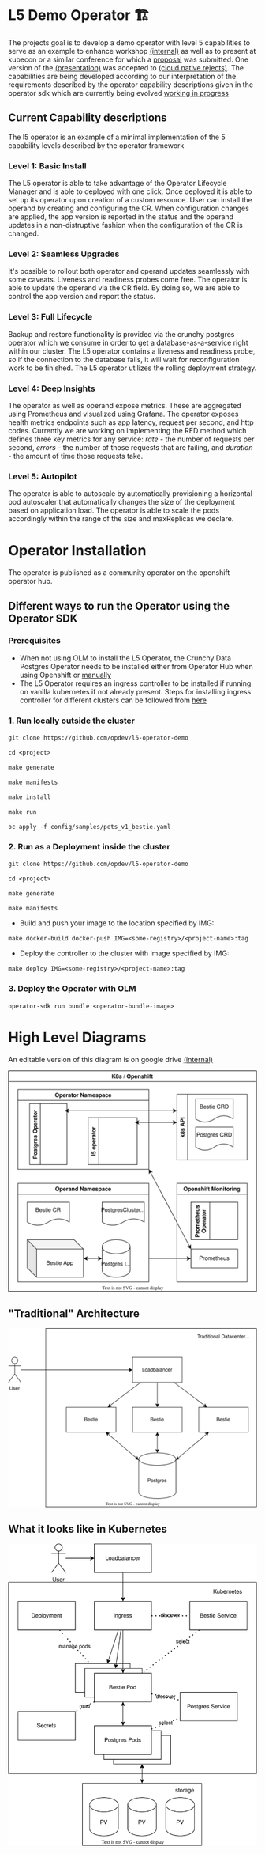 # L5 Demo Operator 🏗️

The projects goal is to develop a demo operator with level 5 capabilities to serve as an example to enhance workshop [(internal)](https://drive.google.com/drive/u/0/folders/1l6FY1QdBq1IsmwM6Ib44A8h12OSKGJbe) as well as to present at kubecon or a similar conference for which a [proposal](https://drive.google.com/file/d/1GjJgBcJmywP3L64m1h4vZ68UIu-XJxMZ/view?usp=sharing) was submitted. One version of the [(presentation)](https://opdev.github.io/l5-operator-demo/) was accepted to [(cloud native rejects)](https://cfp.cloud-native.rejekts.io/cloud-native-rejekts-eu-valencia-2022/talk/review/LESBCQ3MJQFEE3JWMRCJKKL9XT7YMDHP). The capabilities are being developed according to our interpretation of the requirements described by the operator capability descriptions given in the operator sdk which are currently being evolved [working in progress](https://docs.google.com/document/d/1gNa2NQzlsHDdNHBYPczCytkuokEzBCFKjlxM12X5cdk/edit?usp=sharing)

## Current Capability descriptions
The l5 operator is an example of a minimal implementation of the 5 capability levels described by the operator framework

### Level 1: Basic Install
The L5 operator is able to take advantage of the Operator Lifecycle Manager and is able to deployed with one click. Once deployed it is able to set up its operator upon creation of a custom resource. User can install the operand by creating and configuring the CR. When configuration changes are applied, the app version is reported in the status and the operand updates in a non-distruptive fashion when the configuration of the CR is changed.

### Level 2: Seamless Upgrades
It's possible to rollout both operator and operand updates seamlessly with some caveats. Liveness and readiness probes come free. The operator is able to update the operand via the CR field. By doing so, we are able to control the app version and report the status.

### Level 3: Full Lifecycle
Backup and restore functionality is provided via the crunchy postgres operator which we consume in order to get a database-as-a-service right within our cluster. The L5 operator contains a liveness and readiness probe, so if the connection to the database fails, it will wait for reconfiguration work to be finished. The L5 operator utilizes the rolling deployment strategy.

### Level 4: Deep Insights
The operator as well as operand expose metrics. These are aggregated using Prometheus and visualized using Grafana. The operator exposes health metrics endpoints such as app latency, request per second, and http codes. Currently we are working on implementing the RED method which defines three key metrics for any service: _*rate*_ - the number of requests per second, _*errors*_ - the number of those requests that are failing, and _*duration*_ - the amount of time those requests take.

### Level 5: Autopilot
The operator is able to autoscale by automatically provisioning a horizontal pod autoscaler that automatically changes the size of the deployment based on application load. The operator is able to scale the pods accordingly within the range of the size and maxReplicas we declare.

# Operator Installation
The operator is published as a community operator on the openshift operator hub.

## Different ways to run the Operator using the Operator SDK

### Prerequisites
- When not using OLM to install the L5 Operator, the Crunchy Data Postgres Operator needs to be installed either from Operator Hub when using Openshift or [manually](https://access.crunchydata.com/documentation/postgres-operator/v5/quickstart/)
- The L5 Operator requires an ingress controller to be installed if running on vanilla kubernetes if not already present. Steps for installing ingress controller for different clusters can be followed from [here](https://kubernetes.github.io/ingress-nginx/deploy/)

### 1. Run locally outside the cluster
```
git clone https://github.com/opdev/l5-operator-demo
```

```
cd <project>
```

```
make generate
```

```
make manifests
```

```
make install
```

```
make run
```

```
oc apply -f config/samples/pets_v1_bestie.yaml
```

### 2. Run as a Deployment inside the cluster
```
git clone https://github.com/opdev/l5-operator-demo
```

```
cd <project>
```

```
make generate
```

```
make manifests
```

- Build and push your image to the location specified by IMG:
```
make docker-build docker-push IMG=<some-registry>/<project-name>:tag
```

- Deploy the controller to the cluster with image specified by IMG:
```
make deploy IMG=<some-registry>/<project-name>:tag
```

### 3. Deploy the Operator with OLM
```
operator-sdk run bundle <operator-bundle-image>
```

# High Level Diagrams

An editable version of this diagram is on google drive [(internal)](https://drive.google.com/file/d/1zwZDZyp_OqdqhPicXgfqIDRPZB4IYjwO/view?usp=sharing)

![Deployment Diagram](docs/images/hld.svg)

## "Traditional" Architecture

![Traditional Deployment](docs/images/bestie.drawio.svg)

## What it looks like in Kubernetes

![Deployment Diagram](docs/images/bestie_k8s.drawio.svg)
